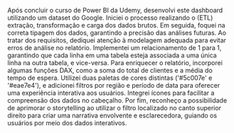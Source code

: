 Após concluir o curso de Power BI da Udemy, desenvolvi este dashboard utilizando um dataset do Google. Iniciei o processo realizando o (ETL) extração, transformação e carga dos dados brutos. Em seguida, foquei na correta tipagem dos dados, garantindo a precisão das análises futuras.
Ao tratar dos requisitos, dediquei atenção à modelagem adequada para evitar erros de análise no relatório. Implementei um relacionamento de 1 para 1, garantindo que cada linha em uma tabela esteja associada a uma única linha na outra tabela, e vice-versa.
Para enriquecer o relatório, incorporei algumas funções DAX, como a soma do total de clientes e a média do tempo de espera. Utilizei duas paletas de cores distintas ('#5c007e' e '#eae7e4'), e adicionei filtros por região e período de data para oferecer uma experiência interativa aos usuários.
Integrei ícones para facilitar a compreensão dos dados no cabeçalho. Por fim, reconheço a possibilidade de aprimorar o storytelling ao utilizar o filtro localizado no canto superior direito para criar uma narrativa envolvente e esclarecedora, guiando os usuários por meio dos dados interativos.
